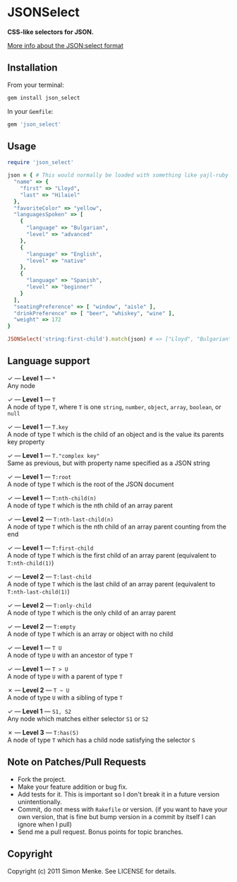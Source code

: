 # JSONSelect

**CSS-like selectors for JSON.**

[More info about the JSON:select format](http://jsonselect.org/)

## Installation

From your terminal:

```bash
gem install json_select
```

In your `Gemfile`:

```ruby
gem 'json_select'
```

## Usage

```ruby
require 'json_select'

json = { # This would normally be loaded with something like yajl-ruby
  "name" => {
    "first" => "Lloyd",
    "last" => "Hilaiel"
  },
  "favoriteColor" => "yellow",
  "languagesSpoken" => [
    {
      "language" => "Bulgarian",
      "level" => "advanced"
    },
    {
      "language" => "English",
      "level" => "native"
    },
    {
      "language" => "Spanish",
      "level" => "beginner"
    }
  ],
  "seatingPreference" => [ "window", "aisle" ],
  "drinkPreference" => [ "beer", "whiskey", "wine" ],
  "weight" => 172
}

JSONSelect('string:first-child').match(json) # => ["Lloyd", "Bulgarian", "English", "Spanish", "window", "beer"]
```

## Language support

✓ — **Level 1** — `*`<br>
Any node

✓ — **Level 1** — `T`<br>
A node of type `T`, where `T` is one `string`, `number`, `object`, `array`, `boolean`, or `null`

✓ — **Level 1** — `T.key`<br>
A node of type `T` which is the child of an object and is the value its parents key property

✓ — **Level 1** — `T."complex key"`<br>
Same as previous, but with property name specified as a JSON string

✓ — **Level 1** — `T:root`<br>
A node of type `T` which is the root of the JSON document

✓ — **Level 1** — `T:nth-child(n)`<br>
A node of type `T` which is the nth child of an array parent

✓ — **Level 2** — `T:nth-last-child(n)`<br>
A node of type `T` which is the nth child of an array parent counting from the end

✓ — **Level 1** — `T:first-child`<br>
A node of type `T` which is the first child of an array parent (equivalent to `T:nth-child(1)`)

✓ — **Level 2** — `T:last-child`<br>
A node of type `T` which is the last child of an array parent (equivalent to `T:nth-last-child(1)`)

✓ — **Level 2** — `T:only-child`<br>
A node of type `T` which is the only child of an array parent

✓ — **Level 2** — `T:empty`<br>
A node of type `T` which is an array or object with no child

✓ — **Level 1** — `T U`<br>
A node of type `U` with an ancestor of type `T`

✓ — **Level 1** — `T > U`<br>
A node of type `U` with a parent of type `T`

✗ — **Level 2** — `T ~ U`<br>
A node of type `U` with a sibling of type `T`

✓ — **Level 1** — `S1, S2`<br>
Any node which matches either selector `S1` or `S2`

✗ — **Level 3** — `T:has(S)`<br>
A node of type `T` which has a child node satisfying the selector `S`


## Note on Patches/Pull Requests

* Fork the project.
* Make your feature addition or bug fix.
* Add tests for it. This is important so I don't break it in a future version
  unintentionally.
* Commit, do not mess with `Rakefile` or version. (if you want to have your
  own version, that is fine but bump version in a commit by itself I can
  ignore when I pull)
* Send me a pull request. Bonus points for topic branches.

## Copyright

Copyright (c) 2011 Simon Menke. See LICENSE for details.